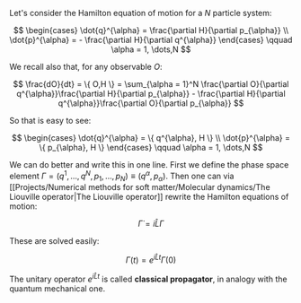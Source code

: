 Let's consider the Hamilton equation of motion for a $N$ particle system:

$$ 
\begin{cases}
\dot{q}^{\alpha} = \frac{\partial H}{\partial p_{\alpha}} \\
\dot{p}^{\alpha} = - \frac{\partial H}{\partial q^{\alpha}}
\end{cases} \qquad \alpha = 1, \dots,N
$$

We recall also that, for any observable $O$:

$$ \frac{dO}{dt} = \{ O,H \} = \sum_{\alpha = 1}^N \frac{\partial O}{\partial q^{\alpha}}\frac{\partial H}{\partial p_{\alpha}} - \frac{\partial H}{\partial q^{\alpha}}\frac{\partial O}{\partial p_{\alpha}}  $$

So that is easy to see:

$$ 
\begin{cases}
\dot{q}^{\alpha} = \{ q^{\alpha}, H \} \\
\dot{p}^{\alpha} = \{ p_{\alpha}, H \}
\end{cases} \qquad \alpha = 1, \dots,N
$$

We can do better and write this in one line.
First we define the phase space element $\Gamma = (q^1, \dots, q^N, p_1, \dots, p_N) \equiv (q^{\alpha}, p_{\alpha})$. Then one can via [[Projects/Numerical methods for soft matter/Molecular dynamics/The Liouville operator|The Liouville operator]] rewrite the Hamilton equations of motion:

$$ \dot{\Gamma}=i\hat{L}\Gamma $$

These are solved easily:

$$ \Gamma(t) = e^{i\hat{L}t}\Gamma(0) $$

The unitary operator $e^{i\hat{L}t}$ is called **classical propagator**, in analogy with the quantum mechanical one.
